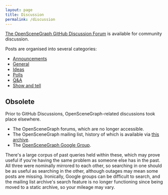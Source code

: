 ```yaml
---
layout: page
title: Discussion
permalink: /discussion
---
```


[The OpenSceneGraph GitHub Discussion Forum](https://github.com/openscenegraph/OpenSceneGraph/discussions) is available for community discussion.

Posts are organised into several categories:
* [Announcements](https://github.com/openscenegraph/OpenSceneGraph/discussions/categories/announcements)
* [General](https://github.com/openscenegraph/OpenSceneGraph/discussions/categories/general)
* [Ideas](https://github.com/openscenegraph/OpenSceneGraph/discussions/categories/ideas)
* [Polls](https://github.com/openscenegraph/OpenSceneGraph/discussions/categories/polls)
* [Q&A](https://github.com/openscenegraph/OpenSceneGraph/discussions/categories/q-a)
* [Show and tell](https://github.com/openscenegraph/OpenSceneGraph/discussions/categories/show-and-tell)

## Obsolete

Prior to GitHub Discussions, OpenSceneGraph-related discussions took place elsewhere.
* The OpenSceneGraph forums, which are no longer accessible.
* The OpenSceneGraph mailing list, history of which is available via [this archive](https://anyoldname3.github.io/OpenSceneGraphDotComBackup/OpenSceneGraph/lists.openscenegraph.org/pipermail/osg-users-openscenegraph.org/).
* The [OpenSceneGraph Google Group](https://groups.google.com/g/osg-users).

There's a large corpus of past queries held within these, which may prove useful if you're having the same problem as someone else has in the past.
All three were nominally mirrored to each other, so searching in one should be as useful as searching in the other, although outages may mean some posts are missing.
Ironically, Google groups can be difficult to search, and the mailing list archive's search feature is no longer functioning since being moved to a static archive, so your mileage may vary.
